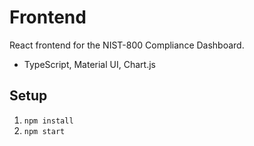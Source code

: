 # Frontend

React frontend for the NIST-800 Compliance Dashboard.

- TypeScript, Material UI, Chart.js

## Setup
1. `npm install`
2. `npm start`
